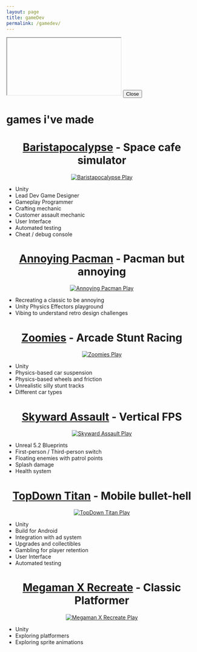 ```yaml
---
layout: page
title: gameDev
permalink: /gamedev/
---
```


<script src="/javascript/iframe-handler.js"></script>
<div id="iframeOverlay">
  <iframe id="myIframe" src="about:blank"></iframe>
  <button id="closeIframeButton">Close</button>
</div>

# games i've made
<h1 align="center"><a href="http://baristapocalypse.com">Baristapocalypse</a> - Space cafe simulator</h1>
<div class="image-hover responsive-image" align="center">
  <a href="../images/Baristapocalypse.gif" class="iframeLink">
    <img src="../images/Baristapocalypse.gif" alt="Baristapocalypse" class="responsive-image">
    <span class="play-text">Play</span>
  </a>
</div>


- Unity
- Lead Dev Game Designer
- Gameplay Programmer
- Crafting mechanic
- Customer assault mechanic
- User Interface
- Automated testing
- Cheat / debug console

<h1 align="center"><a href="http://github.com/mikestiers/pac-effectors">Annoying Pacman</a> - Pacman but annoying</h1>
<div class="image-hover responsive-image" align="center">
  <a href="../images/Annoying_Pacman.gif" class="iframeLink">
    <img src="../images/Annoying_Pacman.gif" alt="Annoying Pacman" class="responsive-image">
    <span class="play-text">Play</span>
  </a>
</div>

- Recreating a classic to be annoying
- Unity Physics Effectors playground
- Vibing to understand retro design challenges

<h1 align="center"><a href="http://github.com/mikestiers/zoomies">Zoomies</a> - Arcade Stunt Racing</h1>
<div class="image-hover responsive-image" align="center">
  <a href="../images/Zoomies.gif" class="iframeLink">
    <img src="../images/Zoomies.gif" alt="Zoomies" class="responsive-image">
    <span class="play-text">Play</span>
  </a>
</div>

- Unity
- Physics-based car suspension
- Physics-based wheels and friction
- Unrealistic silly stunt tracks
- Different car types

<h1 align="center"><a href="http://github.com/mikestiers/SkywardAssault">Skyward Assault</a> - Vertical FPS</h1>
<div class="image-hover responsive-image" align="center">
  <a href="../images/Skyward_Assault.gif" class="iframeLink">
    <img src="../images/Skyward_Assault.gif" alt="Skyward Assault" class="responsive-image">
    <span class="play-text">Play</span>
  </a>
</div>

- Unreal 5.2 Blueprints
- First-person / Third-person switch
- Floating enemies with patrol points
- Splash damage
- Health system

<h1 align="center"><a href="http://github.com/mikestiers/TopDownTitan">TopDown Titan</a> - Mobile bullet-hell</h1>
<div class="image-hover responsive-image" align="center">
  <a href="../images/TopDown_Titan.gif" class="iframeLink">
    <img src="../images/TopDown_Titan.gif" alt="TopDown Titan" class="responsive-image">
    <span class="play-text">Play</span>
  </a>
</div>

- Unity
- Build for Android
- Integration with ad system
- Upgrades and collectibles
- Gambling for player retention
- User Interface
- Automated testing

<h1 align="center"><a href="http://github.com/mikestiers/spacemanx">Megaman X Recreate</a> - Classic Platformer</h1>
<div class="image-hover responsive-image" align="center">
  <a href="../images/Megaman_X_Recreation.gif" class="iframeLink">
    <img src="../images/Megaman_X_Recreation.gif" alt="Megaman X Recreate" class="responsive-image">
    <span class="play-text">Play</span>
  </a>
</div>

- Unity
- Exploring platformers
- Exploring sprite animations
